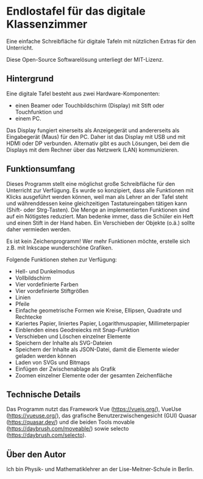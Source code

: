 # Endlostafel für das digitale Klassenzimmer
Eine einfache Schreibfläche für digitale Tafeln mit nützlichen Extras für den Unterricht.

Diese Open-Source Softwarelösung unterliegt der MIT-Lizenz.

## Hintergrund
Eine digitale Tafel besteht aus zwei Hardware-Komponenten:
* einen Beamer oder Touchbildschirm (Display) mit Stift oder Touchfunktion und
* einem PC.

Das Display fungiert einerseits als Anzeigegerät und andererseits als Eingabegerät (Maus) für den PC.
Daher ist das Display mit USB  und mit HDMI oder DP verbunden.
Alternativ gibt es auch Lösungen, bei dem die Displays mit dem Rechner über das Netzwerk (LAN) kommunizieren. 

## Funktionsumfang
Dieses Programm stellt eine möglichst große Schreibfläche für den Unterricht zur Verfügung.
Es wurde so konzipiert, dass alle Funktionen mit Klicks ausgeführt werden können, weil man
als Lehrer an der Tafel steht und währenddessen keine gleichzeitigen Tastatureingaben tätigen kann
(Shift- oder Strg-Tasten).
Die Menge an implementierten Funktionen sind auf ein Nötigstes reduziert. Man bedenke immer, dass die
Schüler ein Heft und einen Stift in der Hand haben. Ein Verschieben der Objekte (o.ä.)
sollte daher vermieden werden.

Es ist kein Zeichenprogramm! Wer mehr Funktionen möchte, erstelle sich z.B. mit Inkscape wunderschöne
Grafiken.

Folgende Funktionen stehen zur Verfügung:

* Hell- und Dunkelmodus
* Vollbildschirm
* Vier vordefinierte Farben
* Vier vordefinierte Stiftgrößen
* Linien
* Pfeile
* Einfache geometrische Formen wie Kreise, Ellipsen, Quadrate und Rechtecke
* Kariertes Papier, liniertes Papier, Logarithmuspapier, Millimeterpapier
* Einblenden eines Geodreiecks mit Snap-Funktion
* Verschieben und Löschen einzelner Elemente
* Speichern der Inhalte als SVG-Dateien
* Speichern der Inhalte als JSON-Datei, damit die Elemente wieder geladen werden können
* Laden von SVGs und Bitmaps
* Einfügen der Zwischenablage als Grafik
* Zoomen einzelner Elemente oder der gesamten Zeichenfläche

## Technische Details

Das Programm nutzt das Framework Vue (https://vuejs.org/), VueUse (https://vueuse.org/), das grafische
Benutzerzwischengesicht (GUI) Quasar (https://quasar.dev/) und die beiden Tools movable (https://daybrush.com/moveable/)
sowie selecto (https://daybrush.com/selecto).

## Über den Autor
Ich bin Physik- und Mathematiklehrer an der Lise-Meitner-Schule in Berlin.
